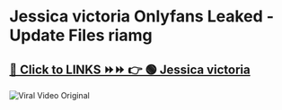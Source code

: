 
 # Jessica victoria Onlyfans Leaked - Update Files riamg

## <h2><a href="https://clipsfans.com/Jessica_victoria&ref=git">🔗 Click to LINKS ⏩⏩ 👉 🟢 Jessica victoria </a></h2>

<a href="https://clipsfans.com/Jessica_victoria&ref=git" rel="nofollow" data-target="animated-image.originalLink"><img src="https://i.ibb.co.com/xMMVF88/686577567.gif" alt="Viral Video Original" style="max-width: 100%; display: inline-block;" data-target="animated-image.originalImage"></a>


